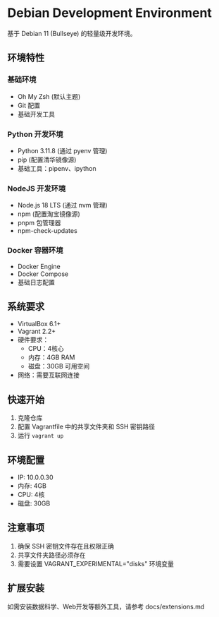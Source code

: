 # Debian Development Environment

基于 Debian 11 (Bullseye) 的轻量级开发环境。

## 环境特性

### 基础环境
- Oh My Zsh (默认主题)
- Git 配置
- 基础开发工具

### Python 开发环境
- Python 3.11.8 (通过 pyenv 管理)
- pip (配置清华镜像源)
- 基础工具：pipenv、ipython

### NodeJS 开发环境
- Node.js 18 LTS (通过 nvm 管理)
- npm (配置淘宝镜像源)
- pnpm 包管理器
- npm-check-updates

### Docker 容器环境
- Docker Engine
- Docker Compose
- 基础日志配置

## 系统要求

- VirtualBox 6.1+
- Vagrant 2.2+
- 硬件要求：
  - CPU：4核心
  - 内存：4GB RAM
  - 磁盘：30GB 可用空间
- 网络：需要互联网连接

## 快速开始

1. 克隆仓库
2. 配置 Vagrantfile 中的共享文件夹和 SSH 密钥路径
3. 运行 `vagrant up`

## 环境配置

- IP: 10.0.0.30
- 内存: 4GB
- CPU: 4核
- 磁盘: 30GB

## 注意事项

1. 确保 SSH 密钥文件存在且权限正确
2. 共享文件夹路径必须存在
3. 需要设置 VAGRANT_EXPERIMENTAL="disks" 环境变量

## 扩展安装

如需安装数据科学、Web开发等额外工具，请参考 docs/extensions.md